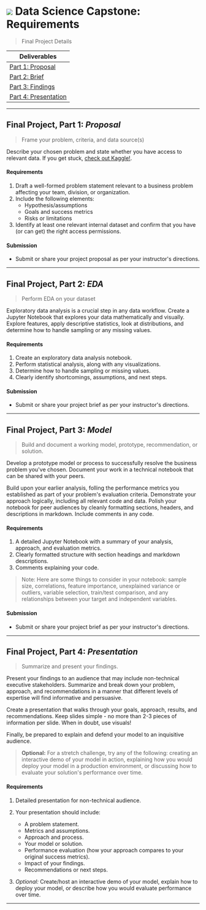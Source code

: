 # ![](https://ga-dash.s3.amazonaws.com/production/assets/logo-9f88ae6c9c3871690e33280fcf557f33.png) Data Science Capstone: Requirements

> Final Project Details

| Deliverables |
| --- | 
| [Part 1: Proposal](#proposal)        
| [Part 2: Brief](#eda)         
| [Part 3: Findings](#notebook)     
| [Part 4: Presentation](#presentation) 

---

<a name="proposal"></a>
## Final Project, Part 1: *Proposal*
   
> Frame your problem, criteria, and data source(s)

Describe your chosen problem and state whether you have access to relevant data. If you get stuck, [check out Kaggle!](www.kaggle.com).

#### Requirements
1. Draft a well-formed problem statement relevant to a business problem affecting your team, division, or organization.
2. Include the following elements:
   - Hypothesis/assumptions
   - Goals and success metrics
   - Risks or limitations
3. Identify at least one relevant internal dataset and confirm that you have (or can get) the right access permissions.


#### Submission
- Submit or share your project proposal as per your instructor's directions.
---

<a name="eda"></a>
## Final Project, Part 2: *EDA*
> Perform EDA on your dataset

Exploratory data analysis is a crucial step in any data workflow. Create a Jupyter Notebook that explores your data mathematically and visually. Explore features, apply descriptive statistics, look at distributions, and determine how to handle sampling or any missing values.

#### Requirements
1. Create an exploratory data analysis notebook.
2. Perform statistical analysis, along with any visualizations.
3. Determine how to handle sampling or missing values.
4. Clearly identify shortcomings, assumptions, and next steps.

#### Submission
- Submit or share your project brief as per your instructor's directions.

---

<a name="notebook"></a>
## Final Project, Part 3: *Model*
> Build and document a working model, prototype, recommendation, or solution.

Develop a prototype model or process to successfully resolve the business problem you've chosen. Document your work in a technical notebook that can be shared with your peers.

Build upon your earlier analysis, folling the performance metrics you established as part of your problem's evaluation criteria. Demonstrate your approach logically, including all relevant code and data. Polish your notebook for peer audiences by cleanly formatting sections, headers, and descriptions in markdown. Include comments in any code.

#### Requirements
1. A detailed Jupyter Notebook with a summary of your analysis, approach, and evaluation metrics.
2. Clearly formatted structure with section headings and markdown descriptions.
3. Comments explaining your code.

> Note: Here are some things to consider in your notebook: sample size, correlations, feature importance, unexplained variance or outliers, variable selection, train/test comparison, and any relationships between your target and independent variables.


#### Submission
- Submit or share your project brief as per your instructor's directions.

---

<a name="presentation"></a>
## Final Project, Part 4: *Presentation*
> Summarize and present your findings.

Present your findings to an audience that may include non-technical executive stakeholders. Summarize and break down your problem, approach, and recommendations in a manner that different levels of expertise will find informative and persuasive.

Create a presentation that walks through your goals, approach, results, and recommendations. Keep slides simple - no more than 2-3 pieces of information per slide. When in doubt, use visuals!

Finally, be prepared to explain and defend your model to an inquisitive audience.

> **Optional:** For a stretch challenge, try any of the following: creating an interactive demo of your model in action, explaining how you would deploy your model in a production environment, or discussing how to evaluate your solution's performance over time.

#### Requirements

1. Detailed presentation for non-technical audience.
2. Your presentation should include:
   - A problem statement.
   - Metrics and assumptions.
   - Approach and process.
   - Your model or solution.
   - Performance evaluation (how your approach compares to your original success metrics).
   - Impact of your findings.
   - Recommendations or next steps.

 4. *Optional:* Create/host an interactive demo of your model, explain how to deploy your model, or describe how you would evaluate performance over time.

---
